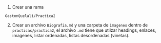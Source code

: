 1. Crear una rama 
```
GastonQuelali/Practica2
```
2. Crear un archivo `Biografia.md` y una carpeta de `imagenes` dentro de `practicas/practica2`, el archivo `.md` tiene que utilzar headings, enlaces, imagenes, listar ordenadas, listas desordenadas (vinetas).
